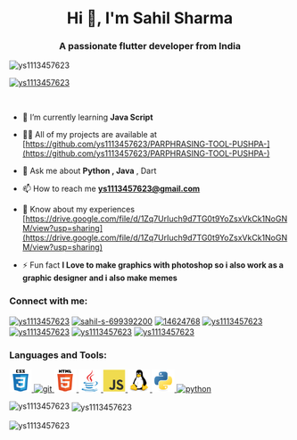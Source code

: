 <h1 align="center">Hi 👋, I'm Sahil Sharma</h1>
<h3 align="center">A passionate flutter developer from India</h3>

<p align="left"> <img src="https://komarev.com/ghpvc/?username=ys1113457623&label=Profile%20views&color=0e75b6&style=flat" alt="ys1113457623" /> </p>

<p align="left"> <a href="https://github.com/ryo-ma/github-profile-trophy"><img src="https://github-profile-trophy.vercel.app/?username=ys1113457623" alt="ys1113457623" /></a> </p>

<p align="left"> <a href="https://twitter.com/" target="blank"><img src="https://img.shields.io/twitter/follow/?logo=twitter&style=for-the-badge" alt="" /></a> </p>

- 🌱 I’m currently learning **Java Script**

- 👨‍💻 All of my projects are available at [https://github.com/ys1113457623/PARPHRASING-TOOL-PUSHPA-](https://github.com/ys1113457623/PARPHRASING-TOOL-PUSHPA-)

- 💬 Ask me about **Python , Java** , Dart

- 📫 How to reach me **ys1113457623@gmail.com**

- 📄 Know about my experiences [https://drive.google.com/file/d/1Zq7UrIuch9d7TG0t9YoZsxVkCk1NoGNM/view?usp=sharing](https://drive.google.com/file/d/1Zq7UrIuch9d7TG0t9YoZsxVkCk1NoGNM/view?usp=sharing)

- ⚡ Fun fact **I Love to make graphics with photoshop so i also work as a graphic designer and i also make memes**

<h3 align="left">Connect with me:</h3>
<p align="left">
<a href="https://codepen.io/ys1113457623" target="blank"><img align="center" src="https://raw.githubusercontent.com/rahuldkjain/github-profile-readme-generator/master/src/images/icons/Social/codepen.svg" alt="ys1113457623" height="30" width="40" /></a>
<a href="https://linkedin.com/in/sahil-s-699392200" target="blank"><img align="center" src="https://raw.githubusercontent.com/rahuldkjain/github-profile-readme-generator/master/src/images/icons/Social/linked-in-alt.svg" alt="sahil-s-699392200" height="30" width="40" /></a>
<a href="https://stackoverflow.com/users/14624768" target="blank"><img align="center" src="https://raw.githubusercontent.com/rahuldkjain/github-profile-readme-generator/master/src/images/icons/Social/stack-overflow.svg" alt="14624768" height="30" width="40" /></a>
<a href="https://dribbble.com/ys1113457623" target="blank"><img align="center" src="https://raw.githubusercontent.com/rahuldkjain/github-profile-readme-generator/master/src/images/icons/Social/dribbble.svg" alt="ys1113457623" height="30" width="40" /></a>
<a href="https://medium.com/ys1113457623" target="blank"><img align="center" src="https://raw.githubusercontent.com/rahuldkjain/github-profile-readme-generator/master/src/images/icons/Social/medium.svg" alt="ys1113457623" height="30" width="40" /></a>
<a href="https://www.codechef.com/users/ys1113457623" target="blank"><img align="center" src="https://cdn.jsdelivr.net/npm/simple-icons@3.1.0/icons/codechef.svg" alt="ys1113457623" height="30" width="40" /></a>
<a href="https://auth.geeksforgeeks.org/user/ys1113457623" target="blank"><img align="center" src="https://raw.githubusercontent.com/rahuldkjain/github-profile-readme-generator/master/src/images/icons/Social/geeks-for-geeks.svg" alt="ys1113457623" height="30" width="40" /></a>
</p>

<h3 align="left">Languages and Tools:</h3>
<p align="left"> <a href="https://www.w3schools.com/css/" target="_blank"> <img src="https://raw.githubusercontent.com/devicons/devicon/master/icons/css3/css3-original-wordmark.svg" alt="css3" width="40" height="40"/> </a> 
<a href="https://git-scm.com/" target="_blank"> <img src="https://www.vectorlogo.zone/logos/git-scm/git-scm-icon.svg" alt="git" width="40" height="40"/> </a> 
<a href="https://www.w3.org/html/" target="_blank"> <img src="https://raw.githubusercontent.com/devicons/devicon/master/icons/html5/html5-original-wordmark.svg" alt="html5" width="40" height="40"/> </a>
 <a href="https://www.java.com" target="_blank"> <img src="https://raw.githubusercontent.com/devicons/devicon/master/icons/java/java-original.svg" alt="java" width="40" height="40"/> </a> <a href="https://developer.mozilla.org/en-US/docs/Web/JavaScript" target="_blank"> <img src="https://raw.githubusercontent.com/devicons/devicon/master/icons/javascript/javascript-original.svg" alt="javascript" width="40" height="40"/> </a> <a href="https://www.linux.org/" target="_blank"> <img src="https://raw.githubusercontent.com/devicons/devicon/master/icons/linux/linux-original.svg" alt="linux" width="40" height="40"/> </a> <a href="https://www.python.org" target="_blank"> <img src="https://raw.githubusercontent.com/devicons/devicon/master/icons/python/python-original.svg" alt="python" width="40" height="40"/> </a>
<a href="https://www.python.org" target="_blank"> <img src="https://www.vectorlogo.zone/logos/dartlang/dartlang-icon.svg" alt="python" width="40" height="40"/> </a> </p>

<p><img align="left" src="https://github-readme-stats.vercel.app/api/top-langs?username=ys1113457623&show_icons=true&locale=en&layout=compact" alt="ys1113457623" /></p>

<p>&nbsp;<img align="center" src="https://github-readme-stats.vercel.app/api?username=ys1113457623&show_icons=true&locale=en" alt="ys1113457623" /></p>

<p><img align="center" src="https://github-readme-streak-stats.herokuapp.com/?user=ys1113457623&" alt="ys1113457623" /></p>
